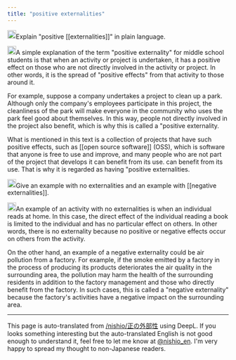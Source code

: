 ```yaml
---
title: "positive externalities"
---
```


<img src='https://scrapbox.io/api/pages/nishio-en/nishio/icon' alt='nishio.icon' height="19.5"/>Explain "positive [[externalities]]" in plain language.

<img src='https://scrapbox.io/api/pages/nishio-en/gpt/icon' alt='gpt.icon' height="19.5"/>A simple explanation of the term "positive externality" for middle school students is that when an activity or project is undertaken, it has a positive effect on those who are not directly involved in the activity or project. In other words, it is the spread of "positive effects" from that activity to those around it.

For example, suppose a company undertakes a project to clean up a park. Although only the company's employees participate in this project, the cleanliness of the park will make everyone in the community who uses the park feel good about themselves. In this way, people not directly involved in the project also benefit, which is why this is called a "positive externality.

What is mentioned in this text is a collection of projects that have such positive effects, such as [[open source software]] (OSS), which is software that anyone is free to use and improve, and many people who are not part of the project that develops it can benefit from its use. can benefit from its use. That is why it is regarded as having "positive externalities.

<img src='https://scrapbox.io/api/pages/nishio-en/nishio/icon' alt='nishio.icon' height="19.5"/>Give an example with no externalities and an example with [[negative externalities]].

<img src='https://scrapbox.io/api/pages/nishio-en/gpt/icon' alt='gpt.icon' height="19.5"/>An example of an activity with no externalities is when an individual reads at home. In this case, the direct effect of the individual reading a book is limited to the individual and has no particular effect on others. In other words, there is no externality because no positive or negative effects occur on others from the activity.

On the other hand, an example of a negative externality could be air pollution from a factory. For example, if the smoke emitted by a factory in the process of producing its products deteriorates the air quality in the surrounding area, the pollution may harm the health of the surrounding residents in addition to the factory management and those who directly benefit from the factory. In such cases, this is called a "negative externality" because the factory's activities have a negative impact on the surrounding area.

---
This page is auto-translated from [/nishio/正の外部性](https://scrapbox.io/nishio/正の外部性) using DeepL. If you looks something interesting but the auto-translated English is not good enough to understand it, feel free to let me know at [@nishio_en](https://twitter.com/nishio_en). I'm very happy to spread my thought to non-Japanese readers.